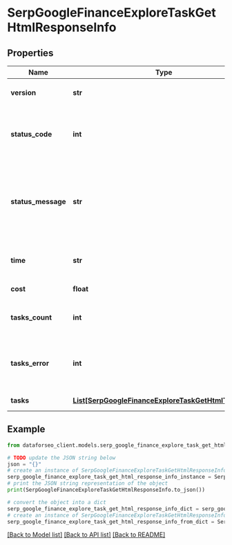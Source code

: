 # SerpGoogleFinanceExploreTaskGetHtmlResponseInfo


## Properties

Name | Type | Description | Notes
------------ | ------------- | ------------- | -------------
**version** | **str** | the current version of the API | [optional] 
**status_code** | **int** | general status code you can find the full list of the response codes here | [optional] 
**status_message** | **str** | general informational message you can find the full list of general informational messages here | [optional] 
**time** | **str** | total execution time, seconds | [optional] 
**cost** | **float** | total tasks cost, USD | [optional] 
**tasks_count** | **int** | the number of tasks in the tasks array | [optional] 
**tasks_error** | **int** | the number of tasks in the tasks array returned with an error | [optional] 
**tasks** | [**List[SerpGoogleFinanceExploreTaskGetHtmlTaskInfo]**](SerpGoogleFinanceExploreTaskGetHtmlTaskInfo.md) | array of tasks | [optional] 

## Example

```python
from dataforseo_client.models.serp_google_finance_explore_task_get_html_response_info import SerpGoogleFinanceExploreTaskGetHtmlResponseInfo

# TODO update the JSON string below
json = "{}"
# create an instance of SerpGoogleFinanceExploreTaskGetHtmlResponseInfo from a JSON string
serp_google_finance_explore_task_get_html_response_info_instance = SerpGoogleFinanceExploreTaskGetHtmlResponseInfo.from_json(json)
# print the JSON string representation of the object
print(SerpGoogleFinanceExploreTaskGetHtmlResponseInfo.to_json())

# convert the object into a dict
serp_google_finance_explore_task_get_html_response_info_dict = serp_google_finance_explore_task_get_html_response_info_instance.to_dict()
# create an instance of SerpGoogleFinanceExploreTaskGetHtmlResponseInfo from a dict
serp_google_finance_explore_task_get_html_response_info_from_dict = SerpGoogleFinanceExploreTaskGetHtmlResponseInfo.from_dict(serp_google_finance_explore_task_get_html_response_info_dict)
```
[[Back to Model list]](../README.md#documentation-for-models) [[Back to API list]](../README.md#documentation-for-api-endpoints) [[Back to README]](../README.md)


